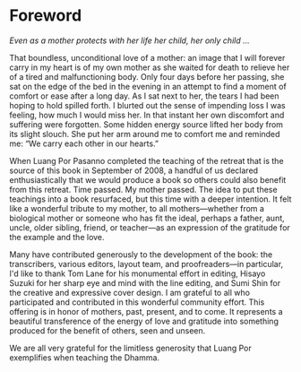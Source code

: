 # Foreword

*Even as a mother protects with her life her child, her only child ...*

That boundless, unconditional love of a mother: an image that I will
forever carry in my heart is of my own mother as she waited for death to
relieve her of a tired and malfunctioning body. Only four days before
her passing, she sat on the edge of the bed in the evening in an attempt
to find a moment of comfort or ease after a long day. As I sat next to
her, the tears I had been hoping to hold spilled forth. I blurted out
the sense of impending loss I was feeling, how much I would miss her. In
that instant her own discomfort and suffering were forgotten. Some
hidden energy source lifted her body from its slight slouch. She put her
arm around me to comfort me and reminded me: “We carry each other in our
hearts.”

When Luang Por Pasanno completed the teaching of the retreat that is the
source of this book in September of 2008, a handful of us declared
enthusiastically that we would produce a book so others could also
benefit from this retreat. Time passed. My mother passed. The idea to
put these teachings into a book resurfaced, but this time with a deeper
intention. It felt like a wonderful tribute to my mother, to all
mothers—whether from a biological mother or someone who has fit the
ideal, perhaps a father, aunt, uncle, older sibling, friend, or
teacher—as an expression of the gratitude for the example and the love.

Many have contributed generously to the development of the book: the
transcribers, various editors, layout team, and proofreaders—in
particular, I'd like to thank Tom Lane for his monumental effort in
editing, Hisayo Suzuki for her sharp eye and mind with the line editing,
and Sumi Shin for the creative and expressive cover design. I am
grateful to all who participated and contributed in this wonderful
community effort. This offering is in honor of mothers, past, present,
and to come. It represents a beautiful transference of the energy of
love and gratitude into something produced for the benefit of others,
seen and unseen.

We are all very grateful for the limitless generosity that Luang Por
exemplifies when teaching the Dhamma.

